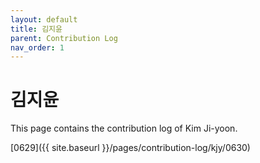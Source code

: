 ```yaml
---
layout: default
title: 김지윤
parent: Contribution Log
nav_order: 1
---
```


# 김지윤

This page contains the contribution log of Kim Ji-yoon.

[0629]({{ site.baseurl }}/pages/contribution-log/kjy/0630)
